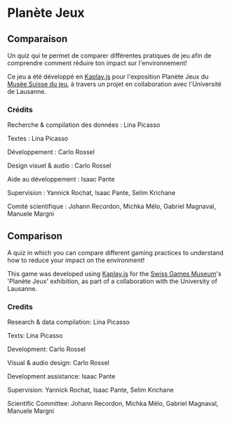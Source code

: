 # Planète Jeux
## Comparaison
Un quiz qui te permet de comparer différentes pratiques de jeu afin de comprendre comment réduire ton impact sur l'environnement!

Ce jeu a été développé en [Kaplay.js](https://kaplayjs.com/) pour l'exposition Planète Jeux du [Musée Suisse du jeu](https://museedujeu.ch/), à travers un projet en collaboration avec l'Université de Lausanne.

### Crédits
Recherche & compilation des données : Lina Picasso

Textes : Lina Picasso

Développement : Carlo Rossel

Design visuel & audio : Carlo Rossel

Aide au développement : Isaac Pante

Supervision : Yannick Rochat, Isaac Pante, Selim Krichane

Comité scientifique : Johann Recordon, Michka Mélo, Gabriel Magnaval, Manuele Margni

## Comparison

A quiz in which you can compare different gaming practices to understand how to reduce your impact on the environment!

This game was developed using [Kaplay.js](https://kaplayjs.com/) for the [Swiss Games Museum](https://museedujeu.ch/)'s 'Planète Jeux' exhibition, as part of a collaboration with the University of Lausanne.

### Credits

Research & data compilation: Lina Picasso

Texts: Lina Picasso

Development: Carlo Rossel

Visual & audio design: Carlo Rossel

Development assistance: Isaac Pante

Supervision: Yannick Rochat, Isaac Pante, Selim Krichane

Scientific Committee: Johann Recordon, Michka Mélo, Gabriel Magnaval, Manuele Margni